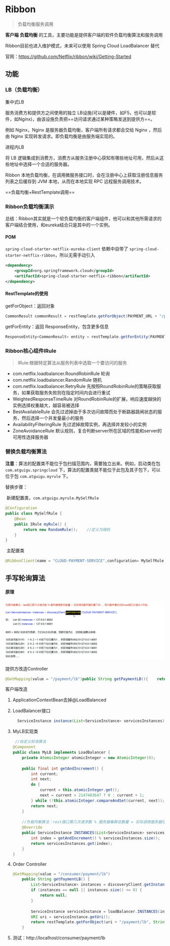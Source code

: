 # Ribbon

> 负载均衡服务调用

**客户端** **负载均衡** 的工具，主要功能是提供客户端的软件负载均衡算法和服务调用

Ribbon目前也进入维护模式，未来可以使用 Spring Cloud LoadBalancer 替代

官网：https://github.com/Netflix/ribbon/wiki/Getting-Started



## 功能

### LB（负载均衡）

集中式LB

服务消费方和提供方之间使用的独立 LB设施(可以是硬件，如F5，也可以是软件，如Nginx)，由该设施负责把==访问请求通过某种策略发送到提供方==。

例如 Nginx，Nginx 是服务器负载均衡，客户端所有请求都会交给 Nginx ，然后由 Nginx 实现转发请求。即负载均衡是由服务端实现的。

进程内LB

将 LB 逻辑集成到消费方，消费方从服务注册中心获知有哪些地址可用，然后从这些地址中选择一个合适的服务器。

Ribbon 本地负载均衡，在调用微服务接口时，会在注册中心上获取注册信息服务列表之后缓存到 JVM 本地，从而在本地实现 RPC 远程服务调用技术。

==负载均衡+RestTemplate调用==



### Ribbon负载均衡演示

总结：Ribbon其实就是一个软负载均衡的客户端组件，他可以和其他所需请求的客户端结合使用，和eureka结合只是其中的一个实例。



#### POM

`spring-cloud-starter-netflix-eureka-client` 依赖中自带了 `spring-cloud-starter-netflix-ribbon`，所以无需手动引入

```xml
<dependency>
    <groupId>org.springframework.cloud</groupId>
    <artifactId>spring-cloud-starter-netflix-ribbon</artifactId>
</dependency>
```

#### RestTemplate的使用

getForObject：返回对象

```java
CommonResult commonResult = restTemplate.getForObject(PAYMENT_URL + "/payment/get/" + id, CommonResult.class);
```

getForEntity：返回 ResponseEntity，包含更多信息

```java
ResponseEntity<CommonResult> entity = restTemplate.getForEntity(PAYMENT_URL+"/payment/get/"+id,CommonResult.class);
```



### Ribbon核心组件IRule

>  IRule:根据特定算法从服务列表中选取一个要访问的服务

- com.netflix.loadbalancer.RoundRobinRule
  	轮询
- com.netflix.loadbalancer.RandomRule
  	随机
- com.netflix.loadbalancer.RetryRule
  	先按照RoundRobinRule的策略获取服务，如果获取服务失败则在指定时间内会进行重试
- WeightedResponseTimeRule 
  	对RoundRobinRule的扩展，响应速度越快的实例选择权重越大，越容易被选择
- BestAvailableRule 
  	会先过滤掉由于多次访问故障而处于断路器跳闸状态的服务，然后选择一个并发量最小的服务
- AvailabilityFilteringRule 
  	先过滤掉故障实例，再选择并发较小的实例
- ZoneAvoidanceRule
  	默认规则，复合判断server所在区域的性能和server的可用性选择服务器

### 替换负载均衡算法

**注意**：算法的配置类不能位于包扫描范围内，需要独立出来。例如，启动类在包 `com.atguigu.springcloud` 下，算法的配置类就不能位于此包及其子包下，可以位于包 `com.atguigu.myrule` 下。

替换步骤：

​	新建配置类，`com.atguigu.myrule.MySelfRule`

```java
@Configuration
public class MySelfRule {
    @Bean
    public IRule myRule() {
        return new RandomRule();	//定义为随机
    }
}
```

​	主配置类

```java
@RibbonClient(name = "CLOUD-PAYMENT-SERVICE",configuration= MySelfRule.class)
```

## 手写轮询算法

#### 原理

![image-20200630120220670](../cloud_image/image-20200630120220670.png)

提供方改造Controller

```java
@GetMapping(value = "/payment/lb")public String getPaymentLB(){    return serverPort;} 
```

客户端改造

1. ApplicationContextBean去掉@LoadBalanced

2. LoadBalancer接口

   ```java
     ServiceInstance instance(List<ServiceInstance> servicesInstances);
   ```

3. MyLB实现类

   ```java
   	//自定义轮询算法
   @Component
   public class MyLB implements LoadBalancer {
       private AtomicInteger atomicInteger = new AtomicInteger(0);
   
       public final int getAndIncrement() {
           int current;
           int next;
           do {
               current = this.atomicInteger.get();
               next = current > 2147483647 ? 0 : current + 1;
           } while (!this.atomicInteger.compareAndSet(current, next));
           return next;
       }
   
       //负载均衡算法：rest接口第几次请求数 % 服务器集群总数量 = 实际调用服务器位置下标  ，每次服务重启动后rest接口计数从1开始。
       @Override
       public ServiceInstance INSTANCES(List<ServiceInstance> servicesInstances) {
           int index = getAndIncrement() % servicesInstances.size();
           return servicesInstances.get(index);
       }
   }
   
   ```

4. Order Controller

   ```java
   @GetMapping(value = "/consumer/payment/lb")
       public String getPaymentLB() {
           List<ServiceInstance> instances = discoveryClient.getInstances("CLOUD-PAYMENT-SERVICE");
           if (instances == null || instances.size() <= 0) {
               return null;
           }
   
           ServiceInstance serviceInstance = loadBalancer.INSTANCES(instances);
           URI uri = serviceInstance.getUri();
           return restTemplate.getForObject(uri + "/payment/lb", String.class);
       }
   ```

5. 测试：http://localhost/consumer/payment/lb

































